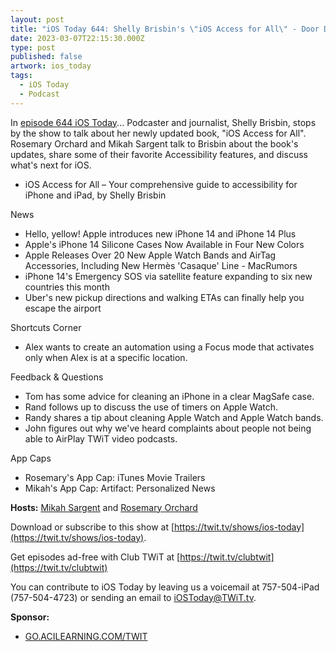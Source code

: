 ```yaml
---
layout: post
title: "iOS Today 644: Shelly Brisbin's \"iOS Access for All\" - Door Detection, VoiceOver, Smart Invert, Dynamic Type"
date: 2023-03-07T22:15:30.000Z
type: post
published: false
artwork: ios_today
tags:
  - iOS Today
  - Podcast
---
```

In [episode 644 iOS Today](https://twit.tv/shows/ios-today/episodes/644)...
Podcaster and journalist, Shelly Brisbin, stops by the show to talk about her newly updated book, "iOS Access for All". Rosemary Orchard and Mikah Sargent talk to Brisbin about the book's updates, share some of their favorite Accessibility features, and discuss what's next for iOS.

- iOS Access for All – Your comprehensive guide to accessibility for iPhone and iPad, by Shelly Brisbin

News

- Hello, yellow! Apple introduces new iPhone 14 and iPhone 14 Plus
- Apple's iPhone 14 Silicone Cases Now Available in Four New Colors
- Apple Releases Over 20 New Apple Watch Bands and AirTag Accessories, Including New Hermès 'Casaque' Line - MacRumors
- iPhone 14's Emergency SOS via satellite feature expanding to six new countries this month
- Uber's new pickup directions and walking ETAs can finally help you escape the airport

Shortcuts Corner

- Alex wants to create an automation using a Focus mode that activates only when Alex is at a specific location.

Feedback & Questions

- Tom has some advice for cleaning an iPhone in a clear MagSafe case.
- Rand follows up to discuss the use of timers on Apple Watch.
- Randy shares a tip about cleaning Apple Watch and Apple Watch bands.
- John figures out why we've heard complaints about people not being able to AirPlay TWiT video podcasts.

App Caps

- Rosemary's App Cap: iTunes Movie Trailers
- Mikah's App Cap: Artifact: Personalized News

**Hosts:** [Mikah Sargent](https://twit.tv/people/mikah-sargent) and [Rosemary Orchard](https://twit.tv/people/rosemary-orchard)

Download or subscribe to this show at [https://twit.tv/shows/ios-today](https://twit.tv/shows/ios-today).

Get episodes ad-free with Club TWiT at [https://twit.tv/clubtwit](https://twit.tv/clubtwit)

You can contribute to iOS Today by leaving us a voicemail at 757-504-iPad (757-504-4723) or sending an email to [iOSToday@TWiT.tv](mailto:iOSToday@TWiT.tv).

**Sponsor:**

- [GO.ACILEARNING.COM/TWIT](HTTP://GO.ACILEARNING.COM/TWIT)
